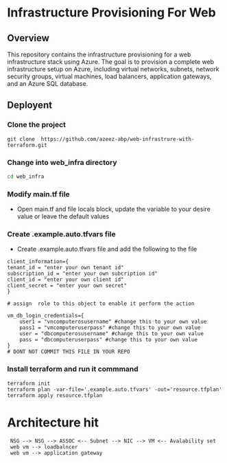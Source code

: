 # Infrastructure Provisioning For Web 

## Overview

This repository contains the infrastructure provisioning for a web infrastructure stack using Azure. The goal is to provision a complete web infrastructure setup on Azure, including virtual networks, subnets, network security groups, virtual machines, load balancers, application gateways, and an Azure SQL database.

## Deployent
### Clone the project 
```
git clone  https://github.com/azeez-abp/web-infrastrure-with-terraform.git
```

###  Change into web_infra directory
```bash
cd web_infra
```
### Modify main.tf file
- Open main.tf and file locals block, update the variable to your desire value or leave the default values

### Create .example.auto.tfvars file
- Create .example.auto.tfvars file and add the following to the file

```hcl
client_information={
tenant_id = "enter your own tenant id"
subscription_id = "enter your own subcription id"
client_id = "enter your own client id"
client_secret = "enter your own secret"
}

# assign  role to this object to enable it perform the action 

vm_db_login_credentials={
    user1 = "vncomputerosusername" #change this to your own value 
    pass1 = "vmcomputeruserpass" #change this to your own value 
    user = "dbcomputerosusername" #change this to your own value 
    pass = "dbcomputeruserpass" #change this to your own value 
}
# DONT NOT COMMIT THIS FILE IN YOUR REPO
```

### Install terraform and run it commmand 

```hcl
terraform init
terraform plan -var-file='.example.auto.tfvars' -out='resource.tfplan'
terraform apply resource.tfplan
```


# Architecture hit
```
 NSG --> NSG --> ASSOC <-- Subnet --> NIC --> VM <-- Avalability set
 web vm --> loadbalncer
 web vm --> application gateway
``` 
